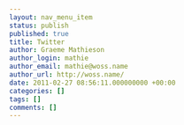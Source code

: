 ```yaml
---
layout: nav_menu_item
status: publish
published: true
title: Twitter
author: Graeme Mathieson
author_login: mathie
author_email: mathie@woss.name
author_url: http://woss.name/
date: 2011-02-27 08:56:11.000000000 +00:00
categories: []
tags: []
comments: []
---
```


